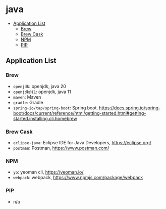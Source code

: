 # java

- [Application List](#application-list)
  - [Brew](#brew)
  - [Brew Cask](#brew-cask)
  - [NPM](#npm)
  - [PIP](#pip)

## Application List

### Brew

- `openjdk`: openjdk, java 20
- `openjdk@11`: openjdk, java 11
- `maven`: Maven
- `gradle`: Gradle
- `spring-io/tap/spring-boot`: Spring boot. <https://docs.spring.io/spring-boot/docs/current/reference/html/getting-started.html#getting-started.installing.cli.homebrew>

### Brew Cask

- `eclipse-java`: Eclipse IDE for Java Developers, <https://eclipse.org/>
- `postman`: Postman, <https://www.postman.com/>

### NPM

- `yo`: yeoman cli, <https://yeoman.io/>
- `webpack`: webpack, <https://www.npmjs.com/package/webpack>

### PIP

- n/a
